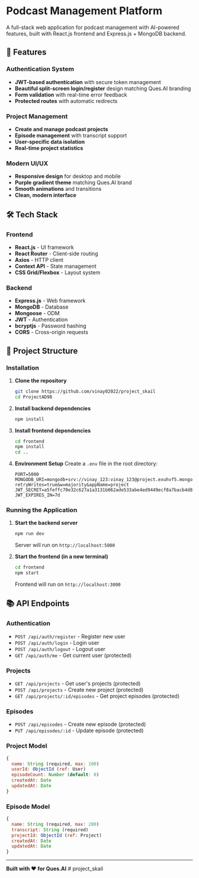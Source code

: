 # Podcast Management Platform

A full-stack web application for podcast management with AI-powered features, built with React.js frontend and Express.js + MongoDB backend.

## 🚀 Features

### Authentication System
- **JWT-based authentication** with secure token management
- **Beautiful split-screen login/register** design matching Ques.AI branding
- **Form validation** with real-time error feedback
- **Protected routes** with automatic redirects

### Project Management
- **Create and manage podcast projects**
- **Episode management** with transcript support
- **User-specific data isolation**
- **Real-time project statistics**

### Modern UI/UX
- **Responsive design** for desktop and mobile
- **Purple gradient theme** matching Ques.AI brand
- **Smooth animations** and transitions
- **Clean, modern interface**

## 🛠️ Tech Stack

### Frontend
- **React.js** - UI framework
- **React Router** - Client-side routing
- **Axios** - HTTP client
- **Context API** - State management
- **CSS Grid/Flexbox** - Layout system

### Backend
- **Express.js** - Web framework
- **MongoDB** - Database
- **Mongoose** - ODM
- **JWT** - Authentication
- **bcryptjs** - Password hashing
- **CORS** - Cross-origin requests

## 📁 Project Structure


### Installation

1. **Clone the repository**
   ```bash
   git clone https://github.com/vinay02022/project_skail
   cd ProjectAD98
   ```

2. **Install backend dependencies**
   ```bash
   npm install
   ```

3. **Install frontend dependencies**
   ```bash
   cd frontend
   npm install
   cd ..
   ```

4. **Environment Setup**
   Create a `.env` file in the root directory:
   ```env
   PORT=5000
   MONGODB_URI=mongodb+srv://vinay_123:vinay_123@project.exuhvf5.mongodb.net/?retryWrites=true&w=majority&appName=project
   JWT_SECRET=a5feffc70e32c627a1a3131b062ade533abe4ed9449ecf8a7bacb4d8bbd87d0406b72d64021176682466014c9618fca483f99872a309b57c09b5bd3e33375c44
   JWT_EXPIRES_IN=7d
   ```

### Running the Application

1. **Start the backend server**
   ```bash
   npm run dev
   ```
   Server will run on `http://localhost:5000`

2. **Start the frontend (in a new terminal)**
   ```bash
   cd frontend
   npm start
   ```
   Frontend will run on `http://localhost:3000`

## 📚 API Endpoints

### Authentication
- `POST /api/auth/register` - Register new user
- `POST /api/auth/login` - Login user
- `POST /api/auth/logout` - Logout user
- `GET /api/auth/me` - Get current user (protected)

### Projects
- `GET /api/projects` - Get user's projects (protected)
- `POST /api/projects` - Create new project (protected)
- `GET /api/projects/:id/episodes` - Get project episodes (protected)

### Episodes
- `POST /api/episodes` - Create new episode (protected)
- `PUT /api/episodes/:id` - Update episode (protected)


### Project Model
```javascript
{
  name: String (required, max: 100)
  userId: ObjectId (ref: User)
  episodeCount: Number (default: 0)
  createdAt: Date
  updatedAt: Date
}
```

### Episode Model
```javascript
{
  name: String (required, max: 200)
  transcript: String (required)
  projectId: ObjectId (ref: Project)
  createdAt: Date
  updatedAt: Date
}
```


---

**Built with ❤️ for Ques.AI** #   p r o j e c t _ s k a i l 
 
 
